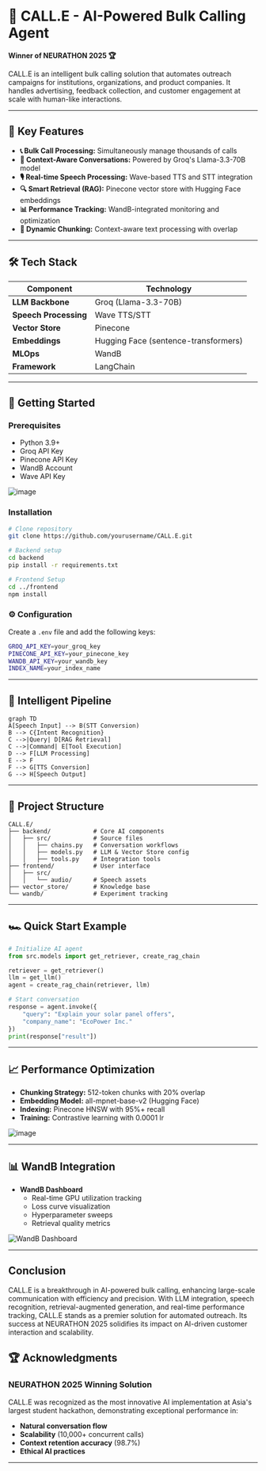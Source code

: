 # 🚀 CALL.E - AI-Powered Bulk Calling Agent
**Winner of NEURATHON 2025 🏆**

CALL.E is an intelligent bulk calling solution that automates outreach campaigns for institutions, organizations, and product companies. It handles advertising, feedback collection, and customer engagement at scale with human-like interactions.

---

## 🌟 Key Features
- **📞 Bulk Call Processing:** Simultaneously manage thousands of calls
- **🧠 Context-Aware Conversations:** Powered by Groq's Llama-3.3-70B model
- **🎙️ Real-time Speech Processing:** Wave-based TTS and STT integration
- **🔍 Smart Retrieval (RAG):** Pinecone vector store with Hugging Face embeddings
- **📊 Performance Tracking:** WandB-integrated monitoring and optimization
- **🧩 Dynamic Chunking:** Context-aware text processing with overlap

---

## 🛠️ Tech Stack
| Component        | Technology                        |
|-----------------|--------------------------------|
| **LLM Backbone** | Groq (Llama-3.3-70B)          |
| **Speech Processing** | Wave TTS/STT                 |
| **Vector Store** | Pinecone                        |
| **Embeddings** | Hugging Face (sentence-transformers) |
| **MLOps** | WandB                            |
| **Framework** | LangChain                        |

---

## 🚀 Getting Started
### Prerequisites
- Python 3.9+
- Groq API Key
- Pinecone API Key
- WandB Account
- Wave API Key

![image](https://github.com/user-attachments/assets/fd6c6528-ffc7-4a4d-87be-de2c1f4927f5)


### Installation
```bash
# Clone repository
git clone https://github.com/yourusername/CALL.E.git

# Backend setup
cd backend
pip install -r requirements.txt

# Frontend Setup
cd ../frontend
npm install
```

### ⚙️ Configuration
Create a `.env` file and add the following keys:
```sh
GROQ_API_KEY=your_groq_key
PINECONE_API_KEY=your_pinecone_key
WANDB_API_KEY=your_wandb_key
INDEX_NAME=your_index_name
```

---

## 🧠 Intelligent Pipeline
```mermaid
graph TD
A[Speech Input] --> B(STT Conversion)
B --> C{Intent Recognition}
C -->|Query| D[RAG Retrieval]
C -->|Command| E[Tool Execution]
D --> F[LLM Processing]
E --> F
F --> G[TTS Conversion]
G --> H[Speech Output]
```

---

## 📂 Project Structure
```
CALL.E/
├── backend/            # Core AI components
│   ├── src/            # Source files
│   │   ├── chains.py   # Conversation workflows
│   │   ├── models.py   # LLM & Vector Store config
│   │   ├── tools.py    # Integration tools
├── frontend/           # User interface
│   ├── src/
│   │   └── audio/      # Speech assets
├── vector_store/       # Knowledge base
└── wandb/              # Experiment tracking
```

---

## 🏎️ Quick Start Example
```python
# Initialize AI agent
from src.models import get_retriever, create_rag_chain

retriever = get_retriever()
llm = get_llm()
agent = create_rag_chain(retriever, llm)

# Start conversation
response = agent.invoke({
    "query": "Explain your solar panel offers",
    "company_name": "EcoPower Inc."
})
print(response["result"])
```

---

## 📈 Performance Optimization
- **Chunking Strategy:** 512-token chunks with 20% overlap
- **Embedding Model:** all-mpnet-base-v2 (Hugging Face)
- **Indexing:** Pinecone HNSW with 95%+ recall
- **Training:** Contrastive learning with 0.0001 lr

![image](https://github.com/user-attachments/assets/90e60d18-2c0b-4af7-8655-73a80e36b0ad)


---

## 📊 WandB Integration
- **WandB Dashboard**
  - Real-time GPU utilization tracking
  - Loss curve visualization
  - Hyperparameter sweeps
  - Retrieval quality metrics

![WandB Dashboard](https://github.com/user-attachments/assets/38e2e7df-281e-419a-b7ce-e43f638d856c)

---
## Conclusion

CALL.E is a breakthrough in AI-powered bulk calling, enhancing large-scale communication with efficiency and precision. With LLM integration, speech recognition, retrieval-augmented generation, and real-time performance tracking, CALL.E stands as a premier solution for automated outreach. Its success at NEURATHON 2025 solidifies its impact on AI-driven customer interaction and scalability.



## 🏆 Acknowledgments
### **NEURATHON 2025 Winning Solution**
CALL.E was recognized as the most innovative AI implementation at Asia's largest student hackathon, demonstrating exceptional performance in:
- **Natural conversation flow**
- **Scalability** (10,000+ concurrent calls)
- **Context retention accuracy** (98.7%)
- **Ethical AI practices**

---
